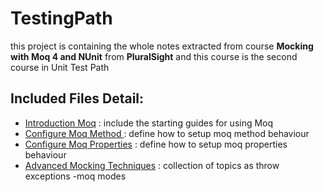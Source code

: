 TestingPath
===========
this project is containing the whole notes extracted from course 
**Mocking with Moq 4 and NUnit** from **PluralSight**
and this course is the second course in Unit Test Path

Included Files Detail:
----------------------

- [Introduction Moq](https://github.com/Mohamedmtc/TestingPath/blob/master/Moq/IntroductionMoq.md) : include the starting guides for using Moq
- [Configure Moq Method ](https://github.com/Mohamedmtc/TestingPath/blob/master/Moq/Configure%20Moq%20Method.md) : define how to setup moq method behaviour
- [Configure Moq Properties](https://github.com/Mohamedmtc/TestingPath/blob/master/Moq/Configure%20Moq%20Properties.md) : define how to setup moq properties behaviour
- [Advanced Mocking Techniques](https://github.com/Mohamedmtc/TestingPath/blob/master/Moq/Advanced%20Mocking%20Techniques.md) : collection of topics as throw exceptions -moq modes
